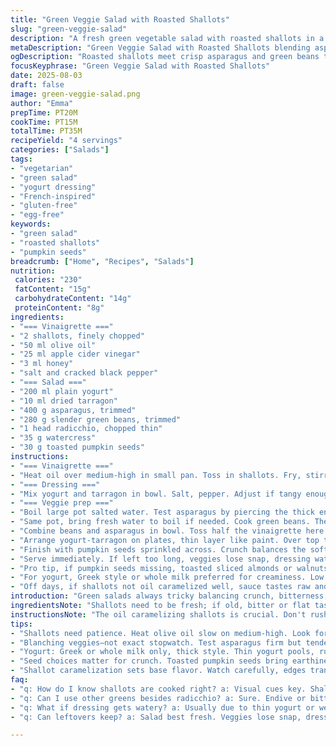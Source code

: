 ```yaml
---
title: "Green Veggie Salad with Roasted Shallots"
slug: "green-veggie-salad"
description: "A fresh green vegetable salad with roasted shallots in a tangy vinaigrette combined with a creamy herb yogurt dressing. Uses asparagus and green beans blanched just right; endive replaced by radicchio for bitterness. Toasted pumpkin seeds take the almond place, adding crunch and earthiness. Layers flavors and textures. Practical, adaptable, shifts times slightly for better control. Focus on sensory cues to nail doneness. Dairy-based, vegetarian, gluten and egg free."
metaDescription: "Green Veggie Salad with Roasted Shallots blending asparagus, green beans, radicchio, and creamy herb yogurt dressing; crunch from toasted pumpkin seeds. Fresh, layered flavors with balanced bitterness and tang."
ogDescription: "Roasted shallots meet crisp asparagus and green beans tossed with radicchio and creamy yogurt dressing. Pumpkin seeds add crunch and earthiness; fresh, bold veggie layers."
focusKeyphrase: "Green Veggie Salad with Roasted Shallots"
date: 2025-08-03
draft: false
image: green-veggie-salad.png
author: "Emma"
prepTime: PT20M
cookTime: PT15M
totalTime: PT35M
recipeYield: "4 servings"
categories: ["Salads"]
tags:
- "vegetarian"
- "green salad"
- "yogurt dressing"
- "French-inspired"
- "gluten-free"
- "egg-free"
keywords:
- "green salad"
- "roasted shallots"
- "pumpkin seeds"
breadcrumb: ["Home", "Recipes", "Salads"]
nutrition: 
 calories: "230"
 fatContent: "15g"
 carbohydrateContent: "14g"
 proteinContent: "8g"
ingredients:
- "=== Vinaigrette ==="
- "2 shallots, finely chopped"
- "50 ml olive oil"
- "25 ml apple cider vinegar"
- "3 ml honey"
- "salt and cracked black pepper"
- "=== Salad ==="
- "200 ml plain yogurt"
- "10 ml dried tarragon"
- "400 g asparagus, trimmed"
- "280 g slender green beans, trimmed"
- "1 head radicchio, chopped thin"
- "35 g watercress"
- "30 g toasted pumpkin seeds"
instructions:
- "=== Vinaigrette ==="
- "Heat oil over medium-high in small pan. Toss in shallots. Fry, stirring occasionally, until deep golden, almost caramelized. Don’t burn. Smells nutty and sharp. Remove from heat. Add vinegar and honey. Return pan to flame just long enough to bubble up—about 8 seconds. Remove promptly. Season with salt and pepper. Let cool slightly."
- "=== Dressing ==="
- "Mix yogurt and tarragon in bowl. Salt, pepper. Adjust if tangy enough. Set aside."
- "=== Veggie prep ==="
- "Boil large pot salted water. Test asparagus by piercing the thick end with fork. Want firm-tender, not limp. Usually about 2-3 minutes depending on thickness. Immediately plunge into ice bath to halt cooking. Shocks color bright. Drain and pat dry. Chop asparagus into 3 equal parts."
- "Same pot, bring fresh water to boil if needed. Cook green beans. They're thin so 3-4 minutes max. Should yield crisp snap when bitten. Ice bath again, drain thoroughly."
- "Combine beans and asparagus in bowl. Toss half the vinaigrette here. Salt and pepper. Toss gently but thoroughly."
- "Arrange yogurt-tarragon on plates, thin layer like paint. Over top the dressed veggies, then scatter radicchio and watercress. Drizzle remaining vinaigrette over all."
- "Finish with pumpkin seeds sprinkled across. Crunch balances the softer greens. Those seeds have a mild earthiness, nice twist from almonds."
- "Serve immediately. If left too long, veggies lose snap, dressing waters down."
- "Pro tip, if pumpkin seeds missing, toasted sliced almonds or walnuts work fine. If no radicchio, endive or bitter chicory fine substitutes but adjust amount to taste."
- "For yogurt, Greek style or whole milk preferred for creaminess. Low fat can be too thin, may thin with spoon of mayo or sour cream if needed."
- "Off days, if shallots not oil caramelized well, sauce tastes raw and harsh. Watch color more than time. They should be soft, golden, slightly crispy at edges—bell-like aroma. Don't rush. That step sets base flavor."
introduction: "Green salads always tricky balancing crunch, bitterness, creaminess, tang. Tried versions with raw shallots—too sharp, overshadow veggies. Roasting brings fat and caramel notes, mellows sharpness. Must not skip oil frying or vinegar step—it cuts richness, brightens. The veggie timing? Trust hands and eyes, not stopwatch. Overcooked green beans flop, lose freshness. Radicchio in place of endive adds interesting bitter punch, something less common but worth it. Watercress for peppery notes, balances creamy yogurt dressing. Not your lame plate of greens—this hits texture and flavor layers hard. Toasted seeds swap for almonds because nuts get expensive here, and pumpkin seeds bring nutty flavor but different crunch profile. Learned quick: yogurt thickness matters—too thin and dressing pools. Sometimes add pinch of mayo or sour cream for hold. Real kitchen talk—not fancy restaurant fluff. Flavor sharpens with patience, layering, and knowing when to stop cooking."
ingredientsNote: "Shallots need to be fresh; if old, bitter or flat taste. Olive oil quality changes everything here—cheap oils turn shallots bitter. Apple cider vinegar gives a more mellow acidity than white vinegar; balsamic would make too sweet here. Honey replaces sugar to add subtle floral notes. Yogurt should be thick—Greek, whole milk preferred. Tarragon dried, gently crushed, not powdered; fresh tarragon if available works but reduce quantity to avoid herbal sharpness. Asparagus thick or thin all good; adjust cooking time accordingly. Beans—haricots verts preferred, but regular green beans work if thinly trimmed. Radicchio brings bitterness balancing rich yogurt; endive can substitute but milder. Watercress peppery, fresh; arugula can replace in pinch but flavor shifts. Toasted pumpkin seeds used instead of almonds—easier, less allergy prone, earthy. If nuts or seeds unavailable, sunflower seeds toasted also work. Salt and pepper quantities personal—season in stages to taste."
instructionsNote: "The oil caramelizing shallots is crucial. Don't rush—shallots cooked too quickly burn, taste acrid. Wait for color changes carefully—golden, translucent edges crisp up, small bubbles form. Vinegar and honey added while hot pour liquid sheen over shallots, helps meld sharpness and sweetness. Yogurt blended with dried tarragon is simple but aromatic—salt to taste before plating. Blanching vegetables perfect done when fork slips in but still offers resistance. Ice bath immediately stops cooking, preserves bright green hues and bite. Draining well prevents dressings from getting watery. Tossing half vinaigrette in veggies seasons more evenly—prevents later overdressing or mush. Laying yogurt first on plate anchors salad; layering ingredients creates contrast visually and texturally. Sprinkle seeds last to keep crunch intact. Serve promptly—letting salad sit causes liquid release, sogginess. Watch timing but primarily rely on visual and touch cues. Season effect evolves during plating; adjust carefully as you go."
tips:
- "Shallots need patience. Heat olive oil slow on medium-high. Look for edges going translucent with tiny bubble forming. Color shifts from pale to golden, lightly crispy edges smell sweet-nutty. Don’t rush to caramelize or they turn bitter. Vinegar-honey splash happens off heat briefly then back quick to bubble—8 seconds tops. Pull immediately or sharp harsh notes linger."
- "Blanching veggies—not exact stopwatch. Test asparagus firm but tender by piercing thick end with fork. Takes 2-3 minutes depending thickness. Green beans thin, 3-4 max, want crisp snap. Ice bath mandatory. Stops carryover cooking, locks bright green. Pat dry well or dressing waters down. Toss vinaigrette into half veggies for seasoning balance, prevents over-sogginess after plating."
- "Yogurt: Greek or whole milk only, thick style. Thin yogurt pools, ruins texture. Tarragon dried, gently crushed avoids herbal bite. Fresh tarragon needs cut back to avoid sharp green notes. Stir salt and pepper into yogurt mix before plating; layering flavors here, make each element stand apart visually and texturally."
- "Seed choices matter for crunch. Toasted pumpkin seeds bring earthiness without overpowering. Almonds imply sweetness, walnuts heavier. If nuts unavailable, quickly toasted sunflower seeds work. Sprinkle last to keep crunch intact. Pumpkin seeds different texture than almonds, lighter, less dense but some bitter notes."
- "Shallot caramelization sets base flavor. Watch carefully, edges translucent then edges crisp lightly, small bubbles appear on shallots, hint of bell-like aroma. Raw sharpness replaced by mellow fat notes. Miss timing and sauce tastes flat or harsh. Layer flavors patiently; don’t rush this step. Color more reliable than time."
faq:
- "q: How do I know shallots are cooked right? a: Visual cues key. Shallots turn golden with slightly crispy edges; smell nutty, sweet not burnt. Small bubbles on shallots. Soft but hold shape. Too fast heat burns, taste harsh. Don’t trust timer alone. Look, smell, feel."
- "q: Can I use other greens besides radicchio? a: Sure. Endive or bitter chicory swap well but adjust amount for bitterness impact. Watercress can be subbed with arugula, though peppery notes shift flavor balance. Leaf textures differ; thinner or tougher greens shift mouthfeel. Experiment but taste as you go."
- "q: What if dressing gets watery? a: Usually due to thin yogurt or wet veggies. Use thick Greek or whole milk yogurt only; low fat runs too thin. Pat veggies dry after ice bath, drain well. Toss vinaigrette in half veggies, not all at once. If needed, add pinch mayo or sour cream for holding dressing texture."
- "q: Can leftovers keep? a: Salad best fresh. Veggies lose snap, dressing waters down fast. Store separated if possible. Pump seeds lose crunch quickly; add fresh when serving again. Yogurt dressing can sit 1-2 days refrigerated but salad assembly after thawing or chilling improves results a lot."

---
```

